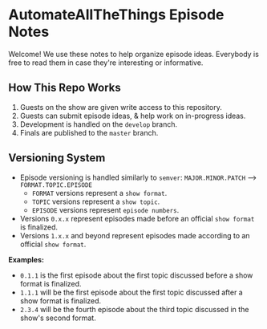 # AutomateAllTheThings Episode Notes

Welcome! We use these notes to help organize episode ideas. Everybody is free to read them in case they're interesting or informative.

## How This Repo Works

1. Guests on the show are given write access to this repository.
2. Guests can submit episode ideas, & help work on in-progress ideas.
3. Development is handled on the `develop` branch.
3. Finals are published to the `master` branch.

## Versioning System

* Episode versioning is handled similarly to `semver`: `MAJOR.MINOR.PATCH` --> `FORMAT.TOPIC.EPISODE`
    * `FORMAT` versions represent a `show format`.
    * `TOPIC` versions represent a `show topic`.
    * `EPISODE` versions represent `episode numbers`.
* Versions `0.x.x` represent episodes made before an official `show format` is finalized.
* Versions `1.x.x` and beyond represent episodes made according to an official `show format`.

**Examples:**

* `0.1.1` is the first episode about the first topic discussed before a show format is finalized.
* `1.1.1` will be the first episode about the first topic discussed after a show format is finalized.
* `2.3.4` will be the fourth episode about the third topic discussed in the show's second format.

